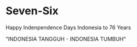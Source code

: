 # Seven-Six

Happy Indenpendence Days Indonesia to 76 Years 

"INDONESIA TANGGUH - INDONESIA TUMBUH"

